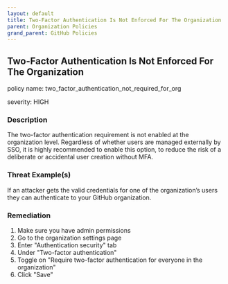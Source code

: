 ```yaml
---
layout: default
title: Two-Factor Authentication Is Not Enforced For The Organization
parent: Organization Policies
grand_parent: GitHub Policies
---
```



## Two-Factor Authentication Is Not Enforced For The Organization
policy name: two_factor_authentication_not_required_for_org

severity: HIGH

### Description
The two-factor authentication requirement is not enabled at the organization level. Regardless of whether users are managed externally by SSO, it is highly recommended to enable this option, to reduce the risk of a deliberate or accidental user creation without MFA.

### Threat Example(s)
If an attacker gets the valid credentials for one of the organization’s users they can authenticate to your GitHub organization.



### Remediation
1. Make sure you have admin permissions
2. Go to the organization settings page
3. Enter "Authentication security" tab
4. Under "Two-factor authentication"
5. Toggle on "Require two-factor authentication for everyone in the <ORG> organization"
6. Click "Save"



